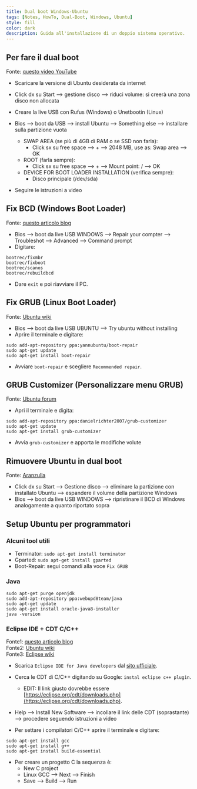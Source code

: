```yaml
---
title: Dual boot Windows-Ubuntu
tags: [Notes, HowTo, Dual-Boot, Windows, Ubuntu]
style: fill
color: dark
description: Guida all'installazione di un doppio sistema operativo.
---
```


## Per fare il dual boot
Fonte: [questo video YouTube](https://www.youtube.com/watch?v=hOz66FC0pWU)

* Scaricare la versione di Ubuntu desiderata da internet
* Click dx su Start --> gestione disco --> riduci volume: si creerà una zona disco non allocata
* Creare la live USB con Rufus (Windows) o Unetbootin (Linux)
* Bios --> boot da USB --> install Ubuntu --> Something else --> installare sulla partizione vuota
	* SWAP AREA (se più di 4GB di RAM o se SSD non farla):
		* Click sx su free space --> + --> 2048 MB, use as: Swap area --> OK
	* ROOT (farla sempre):
		* Click sx su free space --> + --> Mount point: / --> OK
	* DEVICE FOR BOOT LOADER INSTALLATION (verifica sempre): 
		* Disco principale (/dev/sda)

* Seguire le istruzioni a video

## Fix BCD (Windows Boot Loader)
Fonte: [questo articolo blog](https://neosmart.net/wiki/fix-mbr/#Fix_the_MBR_in_Windows_8_or_81)

* Bios --> boot da live USB WINDOWS --> Repair your compter --> Troubleshot --> Advanced --> Command prompt
* Digitare:

```
bootrec/fixmbr
bootrec/fixboot 
bootrec/scanos 
bootrec/rebuildbcd
```

* Dare ```exit``` e poi riavviare il PC.

## Fix GRUB (Linux Boot Loader)
Fonte: [Ubuntu wiki](http://wiki.ubuntu-it.org/AmministrazioneSistema/BootRepair)

* Bios --> boot da live USB UBUNTU --> Try ubuntu without installing
* Aprire il terminale e digitare:

```
sudo add-apt-repository ppa:yannubuntu/boot-repair 
sudo apt-get update
sudo apt-get install boot-repair
```

* Avviare ```boot-repair``` e scegliere ```Recommended repair```.

## GRUB Customizer (Personalizzare menu GRUB)
Fonte: [Ubuntu forum](http://ubuntuforums.org/showthread.php?t=1664134)

* Apri il terminale e digita:

```
sudo add-apt-repository ppa:danielrichter2007/grub-customizer 
sudo apt-get update
sudo apt-get install grub-customizer
```

* Avvia ```grub-customizer``` e apporta le modifiche volute

## Rimuovere Ubuntu in dual boot
Fonte: [Aranzulla](http://www.aranzulla.it/come-disinstallare-ubuntu-18394.html)

* Click dx su Start --> Gestione disco --> eliminare la partizione con installato Ubuntu --> espandere il volume della partizione Windows
* Bios --> boot da live USB WINDOWS --> ripristinare il BCD di Windows analogamente a quanto riportato sopra

## Setup Ubuntu per programmatori

### Alcuni tool utili

* Terminator: ```sudo apt-get install terminator```
* Gparted: ```sudo apt-get install gparted```
* Boot-Repair: segui comandi alla voce ```Fix GRUB```

### Java

```
sudo apt-get purge openjdk
sudo add-apt-repository ppa:webupd8team/java 
sudo apt-get update
sudo apt-get install oracle-java8-installer
java -version
```

### Eclipse IDE + CDT C/C++
Fonte1: [questo articolo blog](http://www.istitutomajorana.it/index.php?option=com_content&task=view&id=2148&Itemid=33#)  
Fonte2: [Ubuntu wiki](http://wiki.ubuntu-it.org/Programmazione/Eclipse)  
Fonte3: [Eclipse wiki](http://wiki.eclipse.org/CDT/User/FAQ#How_do_I_use_multi-process_debugging.3F)

* Scarica ```Eclipse IDE for Java developers``` dal [sito ufficiale](https://www.eclipse.org/downloads/).
* Cerca le CDT di C/C++ digitando su Google: ```instal eclipse c++ plugin```. 
	* EDIT: Il link giusto dovrebbe essere [https://eclipse.org/cdt/downloads.php](https://eclipse.org/cdt/downloads.php).

* Help --> Install New Software --> incollare il link delle CDT (soprastante) --> procedere seguendo istruzioni a video
* Per settare i compilatori C/C++ aprire il terminale e digitare: 

```
sudo apt-get install gcc
sudo apt-get install g++
sudo apt-get install build-essential
```

* Per creare un progetto C la sequenza è: 
	* New C project
	* Linux GCC --> Next --> Finish 
	* Save --> Build --> Run

